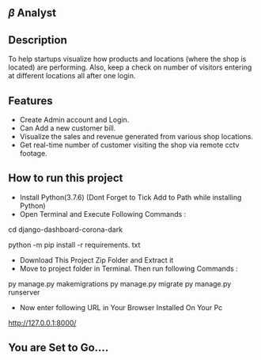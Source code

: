 ## $\beta$ Analyst

## Description
To help startups visualize how products and locations (where the shop is located) are performing. Also, keep a check on number of visitors entering at different locations all after one login.

## Features
-   Create Admin account and Login.
-   Can Add a new customer bill.
- Visualize the sales and revenue generated from various shop locations.
- Get real-time number of customer visiting the shop via remote cctv footage.


## How to run this project

-   Install Python(3.7.6) (Dont Forget to Tick Add to Path while installing Python)
-   Open Terminal and Execute Following Commands :

cd django-dashboard-corona-dark


python -m pip install -r requirements. txt



-   Download This Project Zip Folder and Extract it
-   Move to project folder in Terminal. Then run following Commands :


py manage.py makemigrations
py manage.py migrate
py manage.py runserver



-   Now enter following URL in Your Browser Installed On Your Pc


http://127.0.0.1:8000/


## You are Set to Go....
